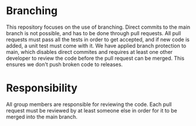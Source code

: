# Branching

This repository focuses on the use of branching. Direct commits to the main branch is not possible, and has to be done through pull requests. All pull requests must pass all the tests in order to get accepted, and if new code is added, a unit test must come with it. We have applied branch protection to main, which disables direct commites and requires at least one other developer to review the code before the pull request can be merged. This ensures we don't push broken code to releases.

# Responsibility

All group members are responsible for reviewing the code. Each pull request must be reviewed by at least someone else in order for it to be merged into the main branch.
